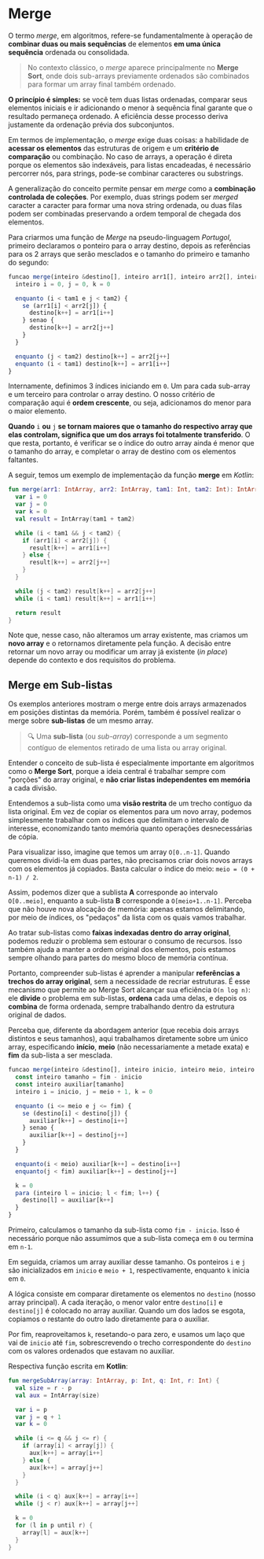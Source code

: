 # Merge

O termo _merge_, em algoritmos, refere-se fundamentalmente à operação de **combinar duas ou mais sequências** de elementos **em uma única sequência** ordenada ou consolidada.

> No contexto clássico, o _merge_ aparece principalmente no **Merge Sort**, onde dois sub-arrays previamente ordenados são combinados para formar um array final também ordenado.

**O princípio é simples:** se você tem duas listas ordenadas, comparar seus elementos iniciais e ir adicionando o menor à sequência final garante que o resultado permaneça ordenado. A eficiência desse processo deriva justamente da ordenação prévia dos subconjuntos.

Em termos de implementação, o _merge_ exige duas coisas: a habilidade de **acessar os elementos** das estruturas de origem e um **critério de comparação** ou combinação. No caso de arrays, a operação é direta porque os elementos são indexáveis, para listas encadeadas, é necessário percorrer nós, para strings, pode-se combinar caracteres ou substrings.

A generalização do conceito permite pensar em _merge_ como a **combinação controlada de coleções**. Por exemplo, duas strings podem ser _merged_ caracter a caracter para formar uma nova string ordenada, ou duas filas podem ser combinadas preservando a ordem temporal de chegada dos elementos.

Para criarmos uma função de _Merge_ na pseudo-linguagem _Portugol_, primeiro declaramos o ponteiro para o array destino, depois as referências para os 2 arrays que serão mesclados e o tamanho do primeiro e tamanho do segundo:

```js
funcao merge(inteiro &destino[], inteiro arr1[], inteiro arr2[], inteiro tam1, inteiro tam2) {
  inteiro i = 0, j = 0, k = 0

  enquanto (i < tam1 e j < tam2) {
    se (arr1[i] < arr2[j]) {
      destino[k++] = arr1[i++]
    } senao {
      destino[k++] = arr2[j++]
    }
  }

  enquanto (j < tam2) destino[k++] = arr2[j++]
  enquanto (i < tam1) destino[k++] = arr1[i++]
}
```

Internamente, definimos 3 índices iniciando em `0`. Um para cada sub-array e um terceiro para controlar o array destino. O nosso critério de comparação aqui é **ordem crescente**, ou seja, adicionamos do menor para o maior elemento.

**Quando** `i` **ou** `j` **se tornam maiores que o tamanho do respectivo array que elas controlam, significa que um dos arrays foi totalmente transferido**. O que resta, portanto, é verificar se o índice do outro array ainda é menor que o tamanho do array, e completar o array de destino com os elementos faltantes.

A seguir, temos um exemplo de implementação da função **merge** em _Kotlin_:

```kotlin
fun merge(arr1: IntArray, arr2: IntArray, tam1: Int, tam2: Int): IntArray {
  var i = 0
  var j = 0
  var k = 0
  val result = IntArray(tam1 + tam2)

  while (i < tam1 && j < tam2) {
    if (arr1[i] < arr2[j]) {
      result[k++] = arr1[i++]
    } else {
      result[k++] = arr2[j++]
    }
  }

  while (j < tam2) result[k++] = arr2[j++]
  while (i < tam1) result[k++] = arr1[i++]

  return result
}
```

Note que, nesse caso, não alteramos um array existente, mas criamos um **novo array** e o retornamos diretamente pela função. A decisão entre retornar um novo array ou modificar um array já existente (_in place_) depende do contexto e dos requisitos do problema.

## Merge em Sub-listas

Os exemplos anteriores mostram o merge entre dois arrays armazenados em posições distintas da memória. Porém, também é possível realizar o merge sobre **sub-listas** de um mesmo array.

> 🔍 Uma **sub-lista** (ou _sub-array_) corresponde a um segmento contíguo de elementos retirado de uma lista ou array original.

Entender o conceito de sub-lista é especialmente importante em algoritmos como o **Merge Sort**, porque a ideia central é trabalhar sempre com "porções" do array original, e **não criar listas independentes em memória** a cada divisão.

Entendemos a sub-lista como uma **visão restrita** de um trecho contíguo da lista original. Em vez de copiar os elementos para um novo array, podemos simplesmente trabalhar com os índices que delimitam o intervalo de interesse, economizando tanto memória quanto operações desnecessárias de cópia.

Para visualizar isso, imagine que temos um array `O[0..n-1]`. Quando queremos dividi-la em duas partes, não precisamos criar dois novos arrays com os elementos já copiados. Basta calcular o índice do meio: `meio = (0 + n-1) / 2`.

Assim, podemos dizer que a sublista **A** corresponde ao intervalo `O[0..meio]`, enquanto a sub-lista **B** corresponde a `O[meio+1..n-1]`. Perceba que não houve nova alocação de memória: apenas estamos delimitando, por meio de índices, os "pedaços" da lista com os quais vamos trabalhar.

Ao tratar sub-listas como **faixas indexadas dentro do array original**, podemos reduzir o problema sem estourar o consumo de recursos. Isso também ajuda a manter a ordem original dos elementos, pois estamos sempre olhando para partes do mesmo bloco de memória contínua.

Portanto, compreender sub-listas é aprender a manipular **referências a trechos do array original**, sem a necessidade de recriar estruturas. É esse mecanismo que permite ao Merge Sort alcançar sua eficiência `O(n log n)`: ele **divide** o problema em sub-listas, **ordena** cada uma delas, e depois os **combina** de forma ordenada, sempre trabalhando dentro da estrutura original de dados.

Perceba que, diferente da abordagem anterior (que recebia dois arrays distintos e seus tamanhos), aqui trabalhamos diretamente sobre um único array, especificando **início**, **meio** (não necessariamente a metade exata) e **fim** da sub-lista a ser mesclada.

```js
funcao merge(inteiro &destino[], inteiro inicio, inteiro meio, inteiro fim) {
  const inteiro tamanho = fim - inicio
  const inteiro auxiliar[tamanho]
  inteiro i = inicio, j = meio + 1, k = 0

  enquanto (i <= meio e j <= fim) {
    se (destino[i] < destino[j]) {
      auxiliar[k++] = destino[i++]
    } senao {
      auxiliar[k++] = destino[j++]
    }
  }

  enquanto(i < meio) auxiliar[k++] = destino[i++]
  enquanto(j < fim) auxiliar[k++] = destino[j++]

  k = 0
  para (inteiro l = inicio; l < fim; l++) {
    destino[l] = auxiliar[k++]
  }
}
```

Primeiro, calculamos o tamanho da sub-lista como `fim - inicio`. Isso é necessário porque não assumimos que a sub-lista começa em `0` ou termina em `n-1`.

Em seguida, criamos um array auxiliar desse tamanho. Os ponteiros `i` e `j` são inicializados em `inicio` e `meio + 1`, respectivamente, enquanto `k` inicia em `0`.

A lógica consiste em comparar diretamente os elementos no `destino` (nosso array principal). A cada iteração, o menor valor entre `destino[i]` e `destino[j]` é colocado no array auxiliar. Quando um dos lados se esgota, copiamos o restante do outro lado diretamente para o auxiliar.

Por fim, reaproveitamos `k`, resetando-o para zero, e usamos um laço que vai de `inicio` até `fim`, sobrescrevendo o trecho correspondente do `destino` com os valores ordenados que estavam no auxiliar.

Respectiva função escrita em **Kotlin**:

```kotlin
fun mergeSubArray(array: IntArray, p: Int, q: Int, r: Int) {
  val size = r - p
  val aux = IntArray(size)

  var i = p
  var j = q + 1
  var k = 0

  while (i <= q && j <= r) {
    if (array[i] < array[j]) {
      aux[k++] = array[i++]
    } else {
      aux[k++] = array[j++]
    }
  }

  while (i < q) aux[k++] = array[i++]
  while (j < r) aux[k++] = array[j++]

  k = 0
  for (l in p until r) {
    array[l] = aux[k++]
  }
}
```
